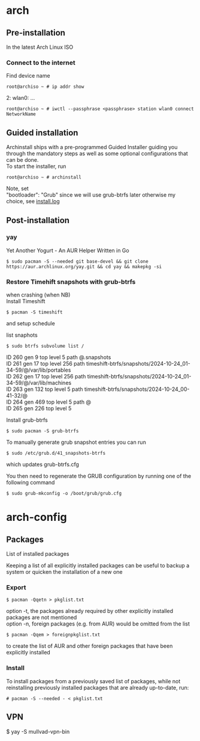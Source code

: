 # arch

## Pre-installation
In the latest Arch Linux ISO
### Connect to the internet
Find device name
```
root@archiso ~ # ip addr show
```
2: wlan0: ...

```
root@archiso ~ # iwctl --passphrase <passphrase> station wlan0 connect NetworkName
```
## Guided installation
Archinstall ships with a pre-programmed Guided Installer guiding you through the mandatory steps as well as some optional configurations that can be done.   
To start the installer, run

```
root@archiso ~ # archinstall
```

Note, set  
"bootloader": "Grub"
since we will use grub-btrfs later
otherwise my choice, see [install.log](https://github.com/holmen1/dot-files/blob/master/edited_install.log)  


## Post-installation

### yay
Yet Another Yogurt - An AUR Helper Written in Go
```
$ sudo pacman -S --needed git base-devel && git clone https://aur.archlinux.org/yay.git && cd yay && makepkg -si
```


### Restore Timehift snapshots with grub-btrfs
when crashing (when NB)  
Install Timeshift
```
$ pacman -S timeshift
```
and setup schedule  

list snaphots
```
$ sudo btrfs subvolume list /
```

ID 260 gen 9 top level 5 path @.snapshots   
ID 261 gen 17 top level 256 path timeshift-btrfs/snapshots/2024-10-24_01-34-59/@/var/lib/portables  
ID 262 gen 17 top level 256 path timeshift-btrfs/snapshots/2024-10-24_01-34-59/@/var/lib/machines  
ID 263 gen 132 top level 5 path timeshift-btrfs/snapshots/2024-10-24_00-41-32/@  
ID 264 gen 469 top level 5 path @  
ID 265 gen 226 top level 5  

Install grub-btrfs  
```
$ sudo pacman -S grub-btrfs
```
To manually generate grub snapshot entries you can run
```
$ sudo /etc/grub.d/41_snapshots-btrfs
```
which updates grub-btrfs.cfg  

You then need to regenerate the GRUB configuration by running one of the following command

```
$ sudo grub-mkconfig -o /boot/grub/grub.cfg
```


























# arch-config

## Packages
List of installed packages

Keeping a list of all explicitly installed packages can be useful to backup a system or quicken the installation of a new one

### Export
```
$ pacman -Qqetn > pkglist.txt
```
option -t, the packages already required by other explicitly installed packages are not mentioned  
option -n, foreign packages (e.g. from AUR) would be omitted from the list
```
$ pacman -Qqem > foreignpkglist.txt
```
 to create the list of AUR and other foreign packages that have been explicitly installed

### Install

To install packages from a previously saved list of packages, while not reinstalling previously installed packages that are already up-to-date, run:
```
# pacman -S --needed - < pkglist.txt
```



## VPN
$ yay -S mullvad-vpn-bin
